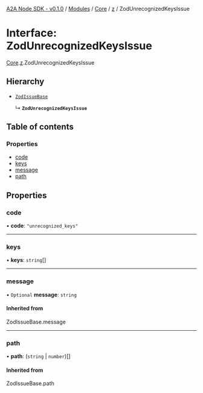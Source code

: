 [A2A Node SDK - v0.1.0](../README.md) / [Modules](../modules.md) / [Core](../modules/Core.md) / [z](../modules/Core.z.md) / ZodUnrecognizedKeysIssue

# Interface: ZodUnrecognizedKeysIssue

[Core](../modules/Core.md).[z](../modules/Core.z.md).ZodUnrecognizedKeysIssue

## Hierarchy

- [`ZodIssueBase`](../modules/Core.z.md#zodissuebase)

  ↳ **`ZodUnrecognizedKeysIssue`**

## Table of contents

### Properties

- [code](Core.z.ZodUnrecognizedKeysIssue.md#code)
- [keys](Core.z.ZodUnrecognizedKeysIssue.md#keys)
- [message](Core.z.ZodUnrecognizedKeysIssue.md#message)
- [path](Core.z.ZodUnrecognizedKeysIssue.md#path)

## Properties

### code

• **code**: ``"unrecognized_keys"``

___

### keys

• **keys**: `string`[]

___

### message

• `Optional` **message**: `string`

#### Inherited from

ZodIssueBase.message

___

### path

• **path**: (`string` \| `number`)[]

#### Inherited from

ZodIssueBase.path
